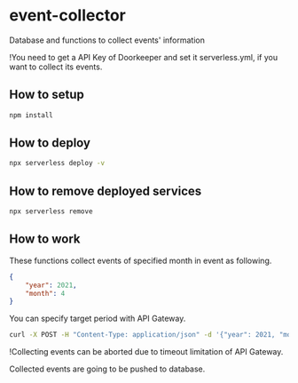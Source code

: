 # event-collector

Database and functions to collect events' information

!You need to get a API Key of Doorkeeper and set it serverless.yml, if you want to collect its events.

## How to setup

```bash
npm install
```

## How to deploy

```bash
npx serverless deploy -v
```

## How to remove deployed services

```bash
npx serverless remove
```

## How to work

These functions collect events of specified month in event as following.

```json
{
    "year": 2021,
    "month": 4
}
```

You can specify target period with API Gateway.

```bash
curl -X POST -H "Content-Type: application/json" -d '{"year": 2021, "month": 3}' [Deployed API Endpoint]
```

!Collecting events can be aborted due to timeout limitation of API Gateway.

Collected events are going to be pushed to database.
